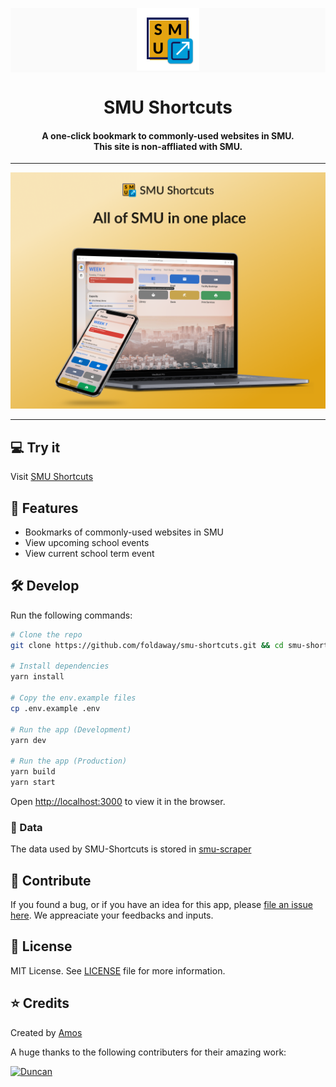 <p align="center" style="background-color: #FAFAFA;">
    <img alt="smu-shortcut logo" src="./public/images/logo-nobg.png" width="100px">
    <h1 align="center">SMU Shortcuts</h1>
</p>

<h4 align="center">
  A one-click bookmark to commonly-used websites in SMU. </br>
  This site is non-affliated with SMU.
</h4>

---

<p align="center">
  <img alt="smu-shortcut promotion-image" src="./promotion/promo-image.png">
</p>

---

## 💻 Try it

Visit [SMU Shortcuts](https://smushortcuts.netlify.app)

## 🤩 Features

- Bookmarks of commonly-used websites in SMU
- View upcoming school events
- View current school term event

## 🛠 Develop

Run the following commands:

```bash
# Clone the repo
git clone https://github.com/foldaway/smu-shortcuts.git && cd smu-shortcuts

# Install dependencies
yarn install

# Copy the env.example files
cp .env.example .env

# Run the app (Development)
yarn dev

# Run the app (Production)
yarn build
yarn start
```

Open [http://localhost:3000](http://localhost:3000) to view it in the browser.

### 💾 Data

The data used by SMU-Shortcuts is stored in [smu-scraper](https://github.com/foldaway/smu-scraper)

## 🙋 Contribute

If you found a bug, or if you have an idea for this app, please [file an issue here](https://github.com/alphatrl/classmaid/issues). We appreaciate your feedbacks and inputs.

## 📜 License

MIT License. See [LICENSE](./LICENSE) file for more information.

## ⭐️ Credits

Created by [Amos](http://github.com/alphatrl)

A huge thanks to the following contributers for their amazing work:

[![Duncan](https://avatars3.githubusercontent.com/u/7417870?s=80&v=4)](https://github.com/duncanleo)

